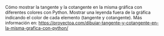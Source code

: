 Cómo mostrar la tangente y la cotangente en la misma gráfica con diferentes colores con Python. Mostrar una leyenda fuera de la gráfica indicando el color de cada elemento (tangente y cotangente). Más información en: https://proyectoa.com/dibujar-tangente-y-cotangente-en-la-misma-grafica-con-python/
